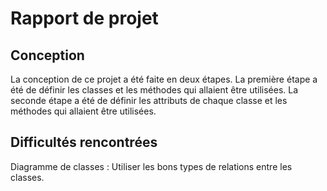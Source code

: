 # Rapport de projet

## Conception

La conception de ce projet a été faite en deux étapes. La première étape a été de définir les classes et les méthodes qui allaient être utilisées. La seconde étape a été de définir les attributs de chaque classe et les méthodes qui allaient être utilisées.

## Difficultés rencontrées

Diagramme de classes : Utiliser les bons types de relations entre les classes.

